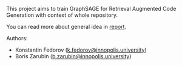 This project aims to train GraphSAGE for Retrieval Augmented Code Generation with context of whole repository.

You can read more about general idea in [report](./assets/RACG%20IDEA.pdf).

Authors:
- Konstantin Fedorov (k.fedorov@innopolis.university)
- Boris Zarubin (b.zarubin@innopolis.university)